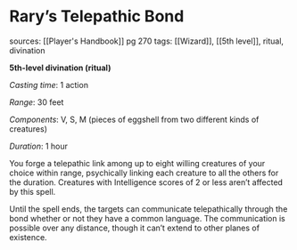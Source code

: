 # Rary’s Telepathic Bond
sources: [[Player's Handbook]] pg 270
tags: [[Wizard]], [[5th level]], ritual, divination

**5th-level divination (ritual)**

*Casting time*: 1 action

*Range*: 30 feet

*Components*: V, S, M (pieces of eggshell from two different kinds of creatures)

*Duration*: 1 hour

You forge a telepathic link among up to eight willing creatures of your choice within range, psychically linking each creature to all the others for the duration. Creatures with Intelligence scores of 2 or less aren’t affected by this spell.

Until the spell ends, the targets can communicate telepathically through the bond whether or not they have a common language. The communication is possible over any distance, though it can’t extend to other planes of existence.
